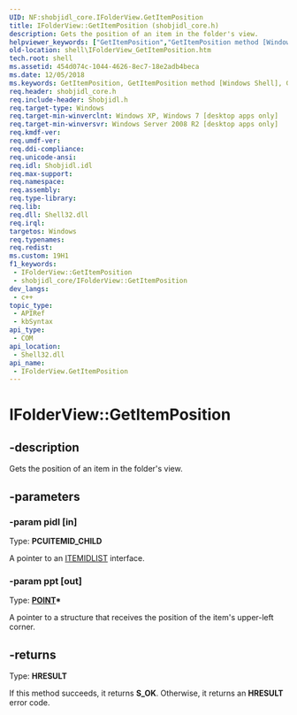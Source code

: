 ```yaml
---
UID: NF:shobjidl_core.IFolderView.GetItemPosition
title: IFolderView::GetItemPosition (shobjidl_core.h)
description: Gets the position of an item in the folder's view.
helpviewer_keywords: ["GetItemPosition","GetItemPosition method [Windows Shell]","GetItemPosition method [Windows Shell]","IFolderView interface","IFolderView interface [Windows Shell]","GetItemPosition method","IFolderView.GetItemPosition","IFolderView::GetItemPosition","_shell_IFolderView_GetItemPosition","shell.IFolderView_GetItemPosition","shobjidl_core/IFolderView::GetItemPosition"]
old-location: shell\IFolderView_GetItemPosition.htm
tech.root: shell
ms.assetid: 454d074c-1044-4626-8ec7-18e2adb4beca
ms.date: 12/05/2018
ms.keywords: GetItemPosition, GetItemPosition method [Windows Shell], GetItemPosition method [Windows Shell],IFolderView interface, IFolderView interface [Windows Shell],GetItemPosition method, IFolderView.GetItemPosition, IFolderView::GetItemPosition, _shell_IFolderView_GetItemPosition, shell.IFolderView_GetItemPosition, shobjidl_core/IFolderView::GetItemPosition
req.header: shobjidl_core.h
req.include-header: Shobjidl.h
req.target-type: Windows
req.target-min-winverclnt: Windows XP, Windows 7 [desktop apps only]
req.target-min-winversvr: Windows Server 2008 R2 [desktop apps only]
req.kmdf-ver: 
req.umdf-ver: 
req.ddi-compliance: 
req.unicode-ansi: 
req.idl: Shobjidl.idl
req.max-support: 
req.namespace: 
req.assembly: 
req.type-library: 
req.lib: 
req.dll: Shell32.dll
req.irql: 
targetos: Windows
req.typenames: 
req.redist: 
ms.custom: 19H1
f1_keywords:
 - IFolderView::GetItemPosition
 - shobjidl_core/IFolderView::GetItemPosition
dev_langs:
 - c++
topic_type:
 - APIRef
 - kbSyntax
api_type:
 - COM
api_location:
 - Shell32.dll
api_name:
 - IFolderView.GetItemPosition
---
```


# IFolderView::GetItemPosition


## -description

Gets the position of an item in the folder's view.

## -parameters

### -param pidl [in]

Type: <b>PCUITEMID_CHILD</b>

A pointer to an <a href="/windows/desktop/api/shtypes/ns-shtypes-itemidlist">ITEMIDLIST</a> interface.

### -param ppt [out]

Type: <b><a href="/previous-versions/dd162805(v=vs.85)">POINT</a>*</b>

A pointer to a structure that receives the position of the item's upper-left corner.

## -returns

Type: <b>HRESULT</b>

If this method succeeds, it returns <b>S_OK</b>. Otherwise, it returns an <b>HRESULT</b> error code.